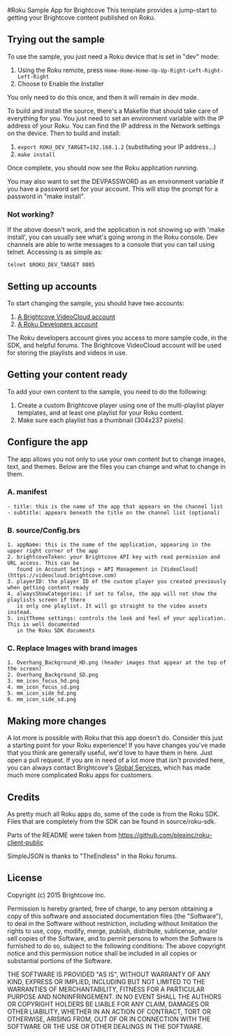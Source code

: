 #Roku Sample App for Brightcove
This template provides a jump-start to getting your Brightcove content published on Roku.

## Trying out the sample

To use the sample, you just need a Roku device that is set in "dev" mode:

1. Using the Roku remote, press `Home-Home-Home-Up-Up-Right-Left-Right-Left-Right`
2. Choose to Enable the Installer

You only need to do this once, and then it will remain in dev mode.

To build and install the source, there's a Makefile that should take care of everything for you. You just need to set an environment variable with the IP address of your Roku.  You can find the IP address in the Network settings on the device.  Then to build and install:

1. `export ROKU_DEV_TARGET=192.168.1.2` (substituting your IP address...)
2. `make install`

Once complete, you should now see the Roku application running.

You may also want to set the DEVPASSWORD as an environment variable if you have a password set for your account.  This will stop the prompt for a password in "make install".

### Not working?

If the above doesn't work, and the application is not showing up with 'make install', you can usually see what's going wrong in the Roku console.  Dev channels are able to write messages to a console that you can tail using telnet. Accessing is as simple as:

    telnet $ROKU_DEV_TARGET 8085

## Setting up accounts

To start changing the sample, you should have two accounts:

1. [A Brightcove VideoCloud account](https://register.brightcove.com/)
2. [A Roku Developers account](https://developer.roku.com/developer)

The Roku developers account gives you access to more sample code, in the SDK, and helpful forums.  The Brightcove VideoCloud account will be used for storing the playlists and videos in use.

## Getting your content ready

To add your own content to the sample, you need to do the following:

1. Create a custom Brightcove player using one of the multi-playlist player templates, and at
   least one playlist for your Roku content.
2. Make sure each playlist has a thumbnail (304x237 pixels).

## Configure the app

The app allows you not only to use your own content but to change images, text, and themes.  Below are the files you can change and what to change in them.

### A. manifest
	- title: this is the name of the app that appears on the channel list
	- subtitle: appears beneath the title on the channel list (optional)

### B. source/Config.brs
	1. appName: this is the name of the application, appearing in the upper right corner of the app
	2. brightcoveToken: your Brightcove API key with read permission and URL access. This can be
	   found in Account Settings > API Management in [VideoCloud](https://videocloud.brightcove.com)
	3. playerID: the player ID of the custom player you created previously when getting content ready
	4. alwaysShowCategories: if set to false, the app will not show the playlists screen if there
	   is only one playlist. It will go straight to the video assets instead.
	5. initTheme settings: controls the look and feel of your application. This is well documented
	   in the Roku SDK documents

### C. Replace Images with brand images
	1. Overhang_Background_HD.png (header images that appear at the top of the screen)
	2. Overhang_Background_SD.png
	3. mm_icon_focus_hd.png
	4. mm_icon_focus_sd.png
	5. mm_icon_side_hd.png
	6. mm_icon_side_sd.png

## Making more changes ##

A lot more is possible with Roku that this app doesn't do.  Consider this just a starting point for your Roku experience!  If you have changes you've made that you think are generally useful, we'd love to have them in here.  Just open a pull request.  If you are in need of a lot more that isn't provided here, you can always contact Brightcove's [Global Services](https://www.brightcove.com/en/services), which has made much more complicated Roku apps for customers.

## Credits ##

As pretty much all Roku apps do, some of the code is from the Roku SDK.  Files that are completely from the SDK can be found in source/roku-sdk.

Parts of the README were taken from https://github.com/plexinc/roku-client-public

SimpleJSON is thanks to "TheEndless" in the Roku forums.

## License ##
Copyright (c) 2015 Brightcove Inc.

Permission is hereby granted, free of charge, to any person obtaining a copy of this software and associated documentation files (the "Software"), to deal in the Software without restriction, including without limitation the rights to use, copy, modify, merge, publish, distribute, sublicense, and/or sell copies of the Software, and to permit persons to whom the Software is furnished to do so, subject to the following conditions:
The above copyright notice and this permission notice shall be included in all copies or substantial portions of the Software.

THE SOFTWARE IS PROVIDED "AS IS", WITHOUT WARRANTY OF ANY KIND, EXPRESS OR IMPLIED, INCLUDING BUT NOT LIMITED TO THE WARRANTIES OF MERCHANTABILITY, FITNESS FOR A PARTICULAR PURPOSE AND NONINFRINGEMENT. IN NO EVENT SHALL THE AUTHORS OR COPYRIGHT HOLDERS BE LIABLE FOR ANY CLAIM, DAMAGES OR OTHER LIABILITY, WHETHER IN AN ACTION OF CONTRACT, TORT OR OTHERWISE, ARISING FROM, OUT OF OR IN CONNECTION WITH THE SOFTWARE OR THE USE OR OTHER DEALINGS IN THE SOFTWARE.
